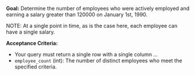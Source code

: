 **Goal:** Determine the number of employees who were actively employed and earning a salary greater than 120000 on January 1st, 1990.

NOTE: At a single point in time, as is the case here, each employee can have a single salary.

**Acceptance Criteria:**

* Your query must return a single row with a single column ...
* `employee_count` (int): The number of distinct employees who meet the specified criteria.